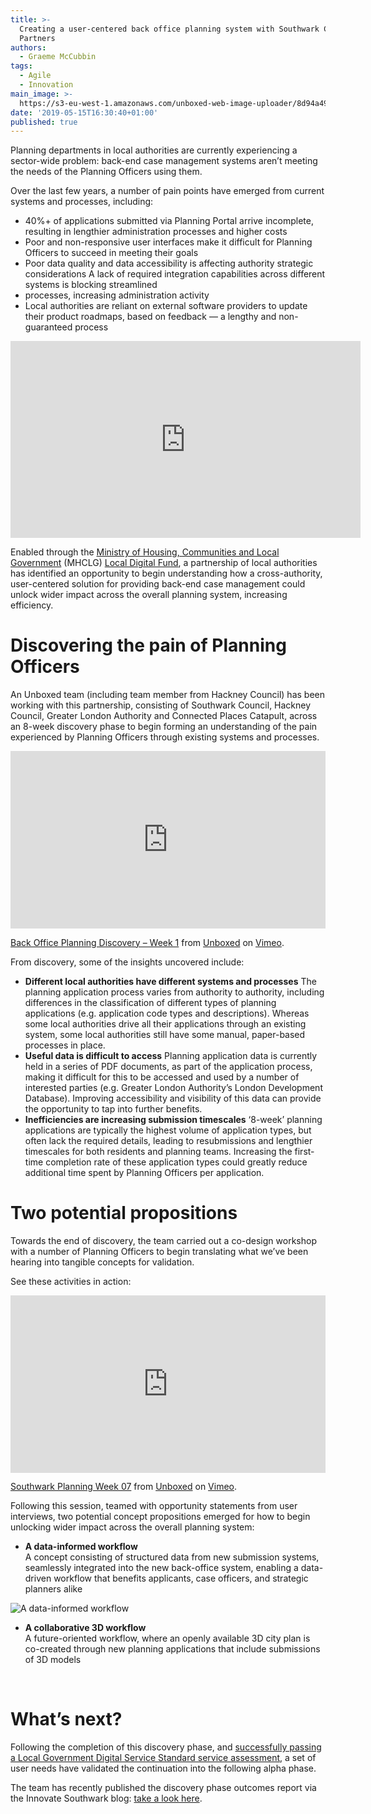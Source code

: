 ```yaml
---
title: >-
  Creating a user-centered back office planning system with Southwark Council &
  Partners 
authors:
  - Graeme McCubbin
tags:
  - Agile
  - Innovation
main_image: >-
  https://s3-eu-west-1.amazonaws.com/unboxed-web-image-uploader/8d94a491db676030feb0555035be6195.JPG
date: '2019-05-15T16:30:40+01:00'
published: true
---
```

Planning departments in local authorities are currently experiencing a sector-wide problem: back-end case management systems aren’t meeting the needs of the Planning Officers using them.<br/>

Over the last few years, a number of pain points have emerged from current systems and processes, including:<br/>

* 40%+ of applications submitted via Planning Portal arrive incomplete, resulting in lengthier administration processes and higher costs
* Poor and non-responsive user interfaces make it difficult for Planning Officers to succeed in meeting their goals
* Poor data quality and data accessibility is affecting authority strategic considerations
  A lack of required integration capabilities across different systems is blocking streamlined
* processes, increasing administration activity
* Local authorities are reliant on external software providers to update their product roadmaps, based on feedback — a lengthy and non-guaranteed process

<iframe width="560" height="315" src="https://www.youtube.com/embed/54Z5X23MYg8" frameborder="0" allow="accelerometer; autoplay; encrypted-media; gyroscope; picture-in-picture" allowfullscreen></iframe>

Enabled through the [Ministry of Housing, Communities and Local Government](https://www.gov.uk/government/organisations/ministry-of-housing-communities-and-local-government) (MHCLG) [Local Digital Fund](https://localdigital.gov.uk/fund/), a partnership of local authorities has identified an opportunity to begin understanding how a cross-authority, user-centered solution for providing back-end case management could unlock wider impact across the overall planning system, increasing efficiency.<br/>

# Discovering the pain of Planning Officers

An Unboxed team (including team member from Hackney Council) has been working with this partnership, consisting of Southwark Council, Hackney Council, Greater London Authority and Connected Places Catapult, across an 8-week discovery phase to begin forming an understanding of the pain experienced by Planning Officers through existing systems and processes.<br/>

<div style="padding:56.25% 0 0 0;position:relative;"><iframe src="https://player.vimeo.com/video/319511844" style="position:absolute;top:0;left:0;width:100%;height:100%;" frameborder="0" allow="autoplay; fullscreen" allowfullscreen></iframe></div><script src="https://player.vimeo.com/api/player.js"></script>

<p><a href="https://vimeo.com/319511844">Back Office Planning Discovery &ndash; Week 1</a> from <a href="https://vimeo.com/ubxd">Unboxed</a> on <a href="https://vimeo.com">Vimeo</a>.</p>

From discovery, some of the insights uncovered include:<br/>

* **Different local authorities have different systems and processes**
  The planning application process varies from authority to authority, including differences in the classification of different types of planning applications (e.g. application code types and descriptions). Whereas some local authorities drive all their applications through an existing system, some local authorities still have some manual, paper-based processes in place.<br/>
* **Useful data is difficult to access**
  Planning application data is currently held in a series of PDF documents, as part of the application process, making it difficult for this to be accessed and used by a number of interested parties (e.g. Greater London Authority’s London Development Database). Improving accessibility and visibility of this data can provide the opportunity to tap into further benefits.<br/>
* **Inefficiencies are increasing submission timescales**
  ‘8-week’ planning applications are typically the highest volume of application types, but often lack the required details, leading to resubmissions and lengthier timescales for both residents and planning teams. Increasing the first-time completion rate of these application types could greatly reduce additional time spent by Planning Officers per application.<br/>

# Two potential propositions

Towards the end of discovery, the team carried out a co-design workshop with a number of Planning Officers to begin translating what we’ve been hearing into tangible concepts for validation.<br/>

See these activities in action:<br/>

<div style="padding:56.25% 0 0 0;position:relative;"><iframe src="https://player.vimeo.com/video/328530652" style="position:absolute;top:0;left:0;width:100%;height:100%;" frameborder="0" allow="autoplay; fullscreen" allowfullscreen></iframe></div><script src="https://player.vimeo.com/api/player.js"></script>

<p><a href="https://vimeo.com/328530652">Southwark Planning Week 07</a> from <a href="https://vimeo.com/ubxd">Unboxed</a> on <a href="https://vimeo.com">Vimeo</a>.</p>

Following this session, teamed with opportunity statements from user interviews, two potential concept propositions emerged for how to begin unlocking wider impact across the overall planning system:<br/>

* **A data-informed workflow<br/>**
  A concept consisting of structured data from new submission systems, seamlessly integrated into the new back-office system, enabling a data-driven workflow that benefits applicants, case officers, and strategic planners alike

![A data-informed workflow](https://s3-eu-west-1.amazonaws.com/unboxed-web-image-uploader/6c01990f56303d84b51754137baf8d7b.png)

* **A collaborative 3D workflow<br/>**
  A future-oriented workflow, where an openly available 3D city plan is co-created through new planning applications that include submissions of 3D models<br/>


<br/>

# What’s next?

Following the completion of this discovery phase, and [successfully passing a Local Government Digital Service Standard service assessment](https://localgov.digital/wp-content/uploads/2019/05/GLA-LGDSS-review-_-Back-office-planning-service-Discovery.pdf), a set of user needs have validated the continuation into the following alpha phase.

The team has recently published the discovery phase outcomes report via the Innovate Southwark blog: [take a look here](https://www.southwark.gov.uk/innovate/collabrative-project/planning-back-office?chapter=11).
